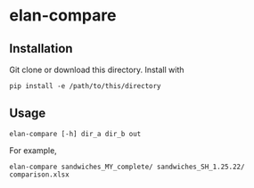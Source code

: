# elan-compare

## Installation

Git clone or download this directory. Install with

```shell
pip install -e /path/to/this/directory
```

## Usage

`elan-compare [-h] dir_a dir_b out`

For example,

`elan-compare sandwiches_MY_complete/ sandwiches_SH_1.25.22/ comparison.xlsx`
